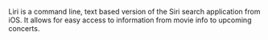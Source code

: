 Liri is a command line, text based version of the Siri search application from iOS. It allows for easy access to information from movie info to upcoming concerts.
